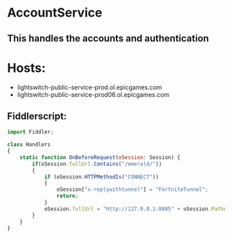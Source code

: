 # AccountService
## This handles the accounts and authentication
# Hosts:
- lightswitch-public-service-prod.ol.epicgames.com
- lightswitch-public-service-prod06.ol.epicgames.com

## Fiddlerscript:
```javascript
import Fiddler;

class Handlers
{
    static function OnBeforeRequest(oSession: Session) {
        if(oSession.fullUrl.Contains("/emerald/"))
        {
            if (oSession.HTTPMethodIs("CONNECT"))
            {
                oSession["x-replywithtunnel"] = "FortniteTunnel";
                return;
            }
            oSession.fullUrl = "http://127.0.0.1:8085" + oSession.PathAndQuery;
        }
    }
}
```